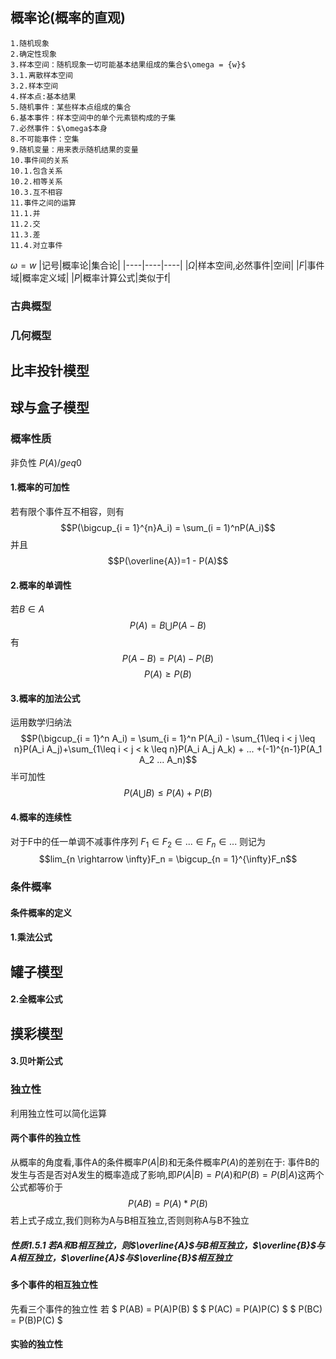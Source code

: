 ## 概率论(概率的直观)
```
1.随机现象
2.确定性现象
3.样本空间：随机现象一切可能基本结果组成的集合$\omega = {w}$
3.1.离散样本空间
3.2.样本空间
4.样本点:基本结果
5.随机事件：某些样本点组成的集合
6.基本事件：样本空间中的单个元素锁构成的子集
7.必然事件：$\omega$本身
8.不可能事件：空集
9.随机变量：用来表示随机结果的变量
10.事件间的关系
10.1.包含关系
10.2.相等关系
10.3.互不相容
11.事件之间的运算
11.1.并
11.2.交
11.3.差
11.4.对立事件
```
$\omega = {w}$
|记号|概率论|集合论|
|----|----|----|
|$\Omega$|样本空间,必然事件|空间|
|$F$|事件域|概率定义域|
|$P$|概率计算公式|类似于f|
### 古典概型
### 几何概型
## 比丰投针模型
## 球与盒子模型
### 概率性质
非负性
$P(A) /geq 0$
#### 1.概率的可加性
若有限个事件互不相容，则有
$$P(\bigcup_{i = 1}^{n}A_i) = \sum_(i = 1)^nP(A_i)$$
并且
$$P(\overline{A})=1 - P(A)$$
#### 2.概率的单调性
若$B\in A$
$$P(A)=B \bigcup P(A-B)$$
有
$$P(A-B)=P(A)-P(B)$$
$$P(A) \geq P(B)$$
#### 3.概率的加法公式
运用数学归纳法
$$P(\bigcup_{i = 1}^n A_i) = \sum_{i = 1}^n P(A_i) - \sum_{1\leq i < j \leq n}P(A_i A_j)+\sum_{1\leq i < j < k \leq n}P(A_i A_j A_k) + ... +(-1)^{n-1}P(A_1 A_2 ... A_n)$$
半可加性
$$P(A \bigcup B) \leq P(A) + P(B)$$
#### 4.概率的连续性
对于F中的任一单调不减事件序列 $F_1 \in F_2 \in ... \in F_n \in ...$
则记为
$$lim_{n \rightarrow \infty}F_n =  \bigcup_{n = 1}^{\infty}F_n$$
### 条件概率
#### 条件概率的定义
#### 1.乘法公式
## 罐子模型
#### 2.全概率公式
## 摸彩模型
#### 3.贝叶斯公式
### 独立性
利用独立性可以简化运算
#### 两个事件的独立性
从概率的角度看,事件A的条件概率$P(A|B)$和无条件概率$P(A)$的差别在于:
事件B的发生与否是否对A发生的概率造成了影响,即$P(A|B) = P(A)$和$P(B) = P(B|A)$这两个公式都等价于
$$P(AB) = P(A) * P(B)$$
若上式子成立,我们则称为A与B相互独立,否则则称A与B不独立

##### 性质1.5.1 若A和B相互独立，则$\overline{A}$与B相互独立，$\overline{B}$与A相互独立，$\overline{A}$与$\overline{B}$相互独立
#### 多个事件的相互独立性
先看三个事件的独立性
若
$ P(AB) = P(A)P(B) $
$ P(AC) = P(A)P(C) $
$ P(BC) = P(B)P(C) $
#### 实验的独立性
